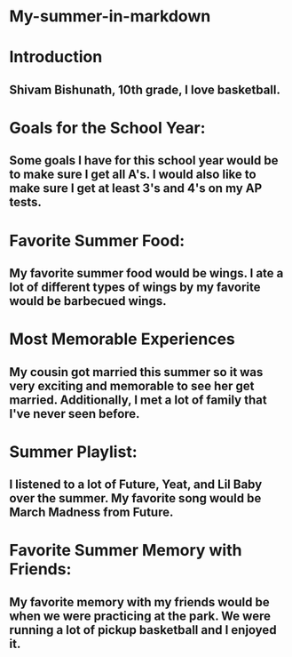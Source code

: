 # My-summer-in-markdown

# Introduction
## Shivam Bishunath, 10th grade, I love basketball.
# Goals for the School Year: 
## Some goals I have for this school year would be to make sure I get all A's. I would also like to make sure I get at least 3's and 4's on my AP tests. 
# Favorite Summer Food: 
## My favorite summer food would be wings. I ate a lot of different types of wings by my favorite would be barbecued wings.
# Most Memorable Experiences
## My cousin got married this summer so it was very exciting and memorable to see her get married. Additionally, I met a lot of family that I've never seen before. 
# Summer Playlist: 
## I listened to a lot of Future, Yeat, and Lil Baby over the summer. My favorite song would be March Madness from Future.
# Favorite Summer Memory with Friends: 
## My favorite memory with my friends would be when we were practicing at the park. We were running a lot of pickup basketball and I enjoyed it.
